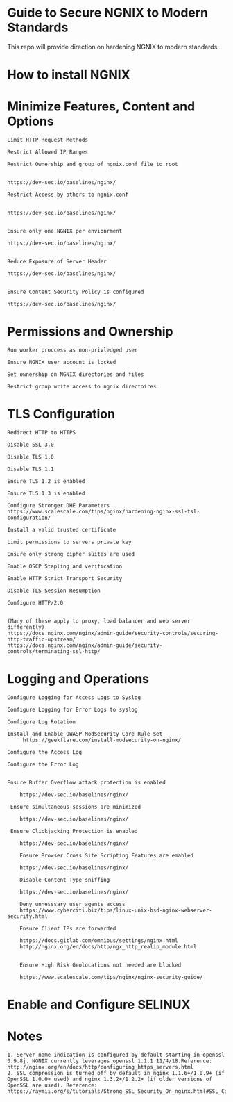 # Guide to Secure NGNIX to Modern Standards

This repo will provide direction on hardening NGNIX to modern standards.


# How to install NGNIX




# Minimize Features, Content and Options

	Limit HTTP Request Methods
	
	Restrict Allowed IP Ranges
	
	Restrict Ownership and group of ngnix.conf file to root
	
	
	https://dev-sec.io/baselines/nginx/
	
	Restrict Access by others to ngnix.conf
	
	
	https://dev-sec.io/baselines/nginx/
	
	
	Ensure only one NGNIX per envionrment 
	
	https://dev-sec.io/baselines/nginx/
	
	
	Reduce Exposure of Server Header 
	
	https://dev-sec.io/baselines/nginx/
	
	
	Ensure Content Security Policy is configured
	
	https://dev-sec.io/baselines/nginx/
	
	


# Permissions and Ownership

	Run worker proccess as non-privledged user
	
	Ensure NGNIX user account is locked
	
	Set ownership on NGNIX directories and files
	
	Restrict group write access to ngnix directoires
	
	

# TLS Configuration

	Redirect HTTP to HTTPS 
	
	Disable SSL 3.0
	
	Disable TLS 1.0
	
	Disable TLS 1.1
	
	Ensure TLS 1.2 is enabled
	
	Ensure TLS 1.3 is enabled
	
	Configure Stronger DHE Parameters
	https://www.scalescale.com/tips/nginx/hardening-nginx-ssl-tsl-configuration/
	
	Install a valid trusted certificate
	
	Limit permissions to servers private key
	
	Ensure only strong cipher suites are used
	
	Enable OSCP Stapling and verification
	
	Enable HTTP Strict Transport Security
	
	Disable TLS Session Resumption
	
	Configure HTTP/2.0
	
	
	(Many of these apply to proxy, load balancer and web server differently)
	https://docs.nginx.com/nginx/admin-guide/security-controls/securing-http-traffic-upstream/
	https://docs.nginx.com/nginx/admin-guide/security-controls/terminating-ssl-http/
	
# Logging and Operations

    Configure Logging for Access Logs to Syslog
    
    Configure Logging for Error Logs to syslog
    
    Configure Log Rotation
    
    Install and Enable OWASP ModSecurity Core Rule Set
		 https://geekflare.com/install-modsecurity-on-nginx/
    
    Configure the Access Log
    
    Configure the Error Log

		
    Ensure Buffer Overflow attack protection is enabled
		
		https://dev-sec.io/baselines/nginx/
		
     Ensure simultaneous sessions are minimized
		
		https://dev-sec.io/baselines/nginx/
		
     Ensure Clickjacking Protection is enabled
		
		https://dev-sec.io/baselines/nginx/
		
		Ensure Browser Cross Site Scripting Features are emabled
		
		https://dev-sec.io/baselines/nginx/
		
		Disable Content Type sniffing
		
		https://dev-sec.io/baselines/nginx/
		
		Deny unnesssary user agents access
		https://www.cyberciti.biz/tips/linux-unix-bsd-nginx-webserver-security.html
		
		Ensure Client IPs are forwarded 
		
		https://docs.gitlab.com/omnibus/settings/nginx.html
		http://nginx.org/en/docs/http/ngx_http_realip_module.html
		
		
		Ensure High Risk Geolocations not needed are blocked
		
		https://www.scalescale.com/tips/nginx/nginx-security-guide/
		
		
# Enable and Configure SELINUX
		
    
# Notes
	1. Server name indication is configured by default starting in openssl 0.9.8j. NGNIX currently leverages openssl 1.1.1 11/4/18.Reference: 
	http://nginx.org/en/docs/http/configuring_https_servers.html
	2. SSL compression is turned off by default in nginx 1.1.6+/1.0.9+ (if OpenSSL 1.0.0+ used) and nginx 1.3.2+/1.2.2+ (if older versions of OpenSSL are used). Reference: https://raymii.org/s/tutorials/Strong_SSL_Security_On_nginx.html#SSL_Compression_(CRIME_attack)
 
